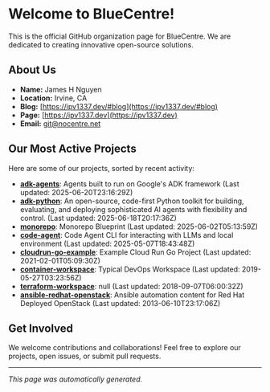 # Welcome to BlueCentre!

This is the official GitHub organization page for BlueCentre. We are dedicated to creating innovative open-source solutions.

## About Us

- **Name:** James H Nguyen
- **Location:** Irvine, CA
- **Blog:** [https://ipv1337.dev/#blog](https://ipv1337.dev/#blog)
- **Page:** [https://ipv1337.dev](https://ipv1337.dev)
- **Email:** [git@nocentre.net](mailto:git@nocentre.net)

## Our Most Active Projects

Here are some of our projects, sorted by recent activity:

- **[adk-agents](https://github.com/BlueCentre/adk-agents)**: Agents built to run on Google's ADK framework (Last updated: 2025-06-20T23:16:29Z)
- **[adk-python](https://github.com/BlueCentre/adk-python)**: An open-source, code-first Python toolkit for building, evaluating, and deploying sophisticated AI agents with flexibility and control. (Last updated: 2025-06-18T20:17:36Z)
- **[monorepo](https://github.com/BlueCentre/monorepo)**: Monorepo Blueprint (Last updated: 2025-06-02T05:13:59Z)
- **[code-agent](https://github.com/BlueCentre/code-agent)**: Code Agent CLI for interacting with LLMs and local environment (Last updated: 2025-05-07T18:43:48Z)
- **[cloudrun-go-example](https://github.com/BlueCentre/cloudrun-go-example)**: Example Cloud Run Go Project (Last updated: 2021-02-01T05:09:30Z)
- **[container-workspace](https://github.com/BlueCentre/container-workspace)**: Typical DevOps Workspace (Last updated: 2019-05-27T03:23:56Z)
- **[terraform-workspace](https://github.com/BlueCentre/terraform-workspace)**: null (Last updated: 2018-09-07T06:00:32Z)
- **[ansible-redhat-openstack](https://github.com/BlueCentre/ansible-redhat-openstack)**: Ansible automation content for Red Hat Deployed OpenStack (Last updated: 2013-06-10T23:17:06Z)

## Get Involved

We welcome contributions and collaborations! Feel free to explore our projects, open issues, or submit pull requests.

---
*This page was automatically generated.*

